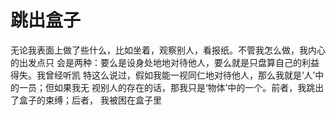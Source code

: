 
# 跳出盒子

无论我表面上做了些什么，比如坐着，观察别人，看报纸。不管我怎么做，我内心的出发点只
会是两种：要么是设身处地地对待他人，要么就是只盘算自己的利益得失。我曾经听凯
特这么说过，假如我能一视同仁地对待他人，那么我就是‘人’中的一员；但如果我无
视别人的存在的话，那我只是‘物体’中的一个。前者，我跳出了盒子的束缚；后者，
我被困在盒子里



